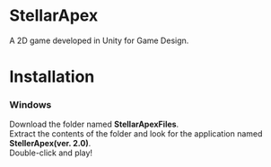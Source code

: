 # StellarApex
A 2D game developed in Unity for Game Design.

# Installation
### Windows
Download the folder named **StellarApexFiles**. <br>
Extract the contents of the folder and look for the application named **StellerApex(ver. 2.0)**. <br>
Double-click and play!

